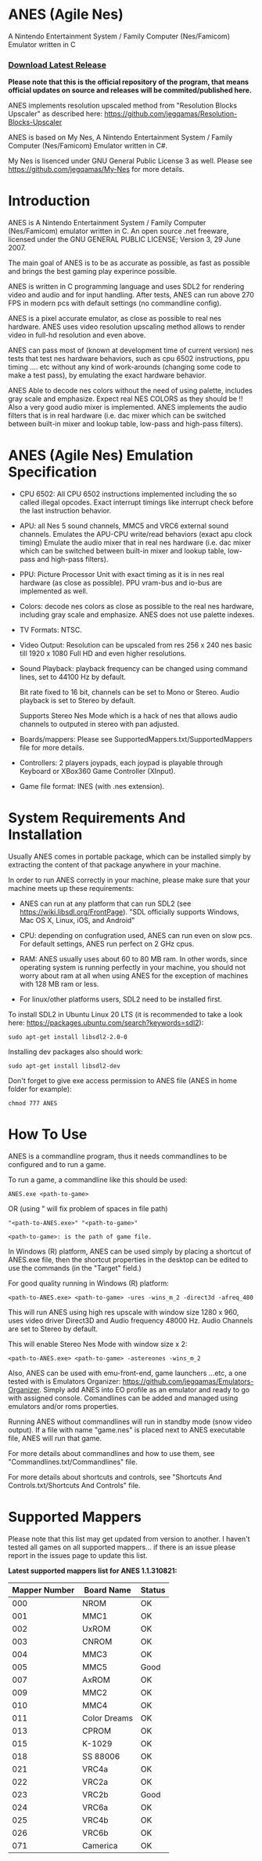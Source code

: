 # ANES (Agile Nes)
 A Nintendo Entertainment System / Family Computer (Nes/Famicom) Emulator written in C
 
### [Download Latest Release](https://github.com/jegqamas/ANES/releases/)

**Please note that this is the official repository of the program, that means official updates on source and releases will be commited/published here.**

ANES implements resolution upscaled method from "Resolution Blocks Upscaler" as described here: <https://github.com/jegqamas/Resolution-Blocks-Upscaler> 

ANES is based on My Nes, A Nintendo Entertainment System / Family Computer (Nes/Famicom) Emulator written in C#.

My Nes is lisenced under GNU General Public License 3 as well. Please see <https://github.com/jegqamas/My-Nes> for more details.

# Introduction

ANES is A Nintendo Entertainment System / Family Computer (Nes/Famicom) emulator written in C. 
An open source .net freeware, licensed under the GNU GENERAL PUBLIC LICENSE; Version 3, 29 June 2007.

The main goal of ANES is to be as accurate as possible, as fast as possible and brings the best gaming play experince possible.

ANES is written in C programming language and uses SDL2 for rendering video and audio and for input handling.
After tests, ANES  can run above 270 FPS in modern pcs with default settings (no commandline config).  

ANES is a pixel accurate emulator, as close as possible to real nes hardware.
ANES uses video resolution upscaling method allows to render video in full-hd resolution and even above.

ANES can pass most of (known at development time of current version) nes tests that test nes hardware behaviors, such as cpu 6502 instructions, 
ppu timing .... etc without any kind of work-arounds (changing some code to make a test pass), by emulating the exact hardware behavior.

ANES Able to decode nes colors without the need of using palette, includes gray scale and emphasize.
Expect real NES COLORS as they should be !!
Also a very good audio mixer is implemented. ANES implements the audio filters that is in real hardware (i.e. dac mixer which can be switched between built-in mixer and lookup table, low-pass and high-pass filters).

# ANES (Agile Nes) Emulation Specification

- CPU 6502: All CPU 6502 instructions implemented including the so called illegal opcodes.
  Exact interrupt timings like interrupt check before the last instruction behavior.
- APU: all Nes 5 sound channels, MMC5 and VRC6 external sound channels.
  Emulates the APU-CPU write/read behaviors (exact apu clock timing)
  Emulate the audio mixer that in real nes hardware (i.e. dac mixer which can be switched between built-in mixer and lookup table, low-pass and high-pass filters).
- PPU: Picture Processor Unit with exact timing as it is in nes real hardware (as close as possible).
  PPU vram-bus and io-bus are implemented as well.
- Colors: decode nes colors as close as possible to the real nes hardware, including gray scale and emphasize. ANES does not use palette indexes.
- TV Formats: NTSC.
- Video Output: Resolution can be upscaled from res 256 x 240 nes basic till 1920 x 1080 Full HD and even higher resolutions. 
- Sound Playback: playback frequency can be changed using command lines, set to 44100 Hz by default.
  
  Bit rate fixed to 16 bit, channels can be set to Mono or Stereo. Audio playback is set to Stereo by default.

  Supports Stereo Nes Mode which is a hack of nes that allows audio channels to outputed in stereo with pan adjusted.

- Boards/mappers: Please see SupportedMappers.txt/SupportedMappers file for more details.
- Controllers: 2 players joypads, each joypad is playable through Keyboard or XBox360 Game Controller (XInput). 
- Game file format: INES (with .nes extension).

# System Requirements And Installation

Usually ANES comes in portable package, which can be installed simply by extracting the content of that package 
anywhere in your machine.

In order to run ANES  correctly in your machine, please make sure that your machine meets up these requirements:

- ANES can run at any platform that can run SDL2 (see <https://wiki.libsdl.org/FrontPage>). "SDL officially supports Windows, Mac OS X, Linux, iOS, and Android"
- CPU: depending on confugration used, ANES can run even on slow pcs. For default settings, ANES run perfect on 2 GHz cpus.
- RAM: ANES usually uses about 60 to 80 MB ram. In other words, since operating system is running perfectly in your machine, 
  you should not worry about ram at all when using ANES for the exception of machines with 128 MB ram or less.
  
- For linux/other platforms users, SDL2 need to be installed first.

To install SDL2 in Ubuntu Linux 20 LTS (it is recommended to take a look here: <https://packages.ubuntu.com/search?keywords=sdl2>):

`sudo apt-get install libsdl2-2.0-0`


Installing dev packages also should work:

`sudo apt-get install libsdl2-dev`

Don't forget to give exe access permission to ANES file (ANES in home folder for example):

`chmod 777 ANES`


# How To Use

ANES is a commandline program, thus it needs commandlines to be configured and to run a game.

To run a game, a commandline like this should be used:

`ANES.exe <path-to-game>`

OR (using " will fix problem of spaces in file path)

`"<path-to-ANES.exe>" "<path-to-game>"`

`<path-to-game>: is the path of game file.`

In Windows (R) platform, ANES can be used simply by placing a shortcut of ANES.exe file, then the shortcut properties in the desktop can be edited to use the commands (in the "Target" field.)

For good quality running in Windows (R) platform:

`<path-to-ANES.exe> <path-to-game> -ures -wins_m_2 -direct3d -afreq_480`

This will run ANES using high res upscale with window size 1280 x 960, uses video driver Direct3D and Audio frequency 48000 Hz. Audio Channels are set to Stereo by default.

This will enable Stereo Nes Mode with window size x 2:

`<path-to-ANES.exe> <path-to-game> -astereones -wins_m_2`

Also, ANES can be used with emu-front-end, game launchers ...etc, a one tested with is Emulators Organizer: <https://github.com/jegqamas/Emulators-Organizer>.
Simply add ANES into EO profile as an emulator and ready to go with assigned console.
Comandlines can be added and managed using emulators and/or roms properties.

Running ANES without commandlines will run in standby mode (snow video output). 
If a file with name "game.nes" is placed next to ANES executable file, ANES will run that game.

For more details about commandlines and how to use them, see "Commandlines.txt/Commandlines" file.

For more details about shortcuts and controls, see "Shortcuts And Controls.txt/Shortcuts And Controls" file.

# Supported Mappers

Please note that this list may get updated from version to another.
I haven't tested all games on all supported mappers... if there is an issue please report in the issues page to update this list.

**Latest supported mappers list for ANES 1.1.310821:**


| Mapper Number | Board Name   | Status |
|---------------|--------------|--------|
| 000           | NROM         | OK     |
| 001           | MMC1         | OK     |
| 002           | UxROM        | OK     |
| 003           | CNROM        | OK     |
| 004           | MMC3         | OK     |
| 005           | MMC5         | Good   |
| 007           | AxROM        | OK     |
| 009           | MMC2         | OK     |
| 010           | MMC4         | OK     |
| 011           | Color Dreams | OK     |
| 013           | CPROM        | OK     |
| 015           | K-1029       | OK     |
| 018           | SS 88006     | OK     |
| 021           | VRC4a        | OK     |
| 022           | VRC2a        | OK     |
| 023           | VRC2b        | Good   |
| 024           | VRC6a        | OK     |
| 025           | VRC4b        | OK     |
| 026           | VRC6b        | OK     |
| 071           | Camerica     | OK     |
